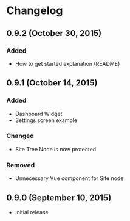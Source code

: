 # Changelog

## 0.9.2 (October 30, 2015)

### Added
- How to get started explanation (README)

## 0.9.1 (October 14, 2015)

### Added
- Dashboard Widget
- Settings screen example

### Changed
- Site Tree Node is now protected

### Removed
- Unnecessary Vue component for Site node

## 0.9.0 (September 10, 2015)

- Initial release

